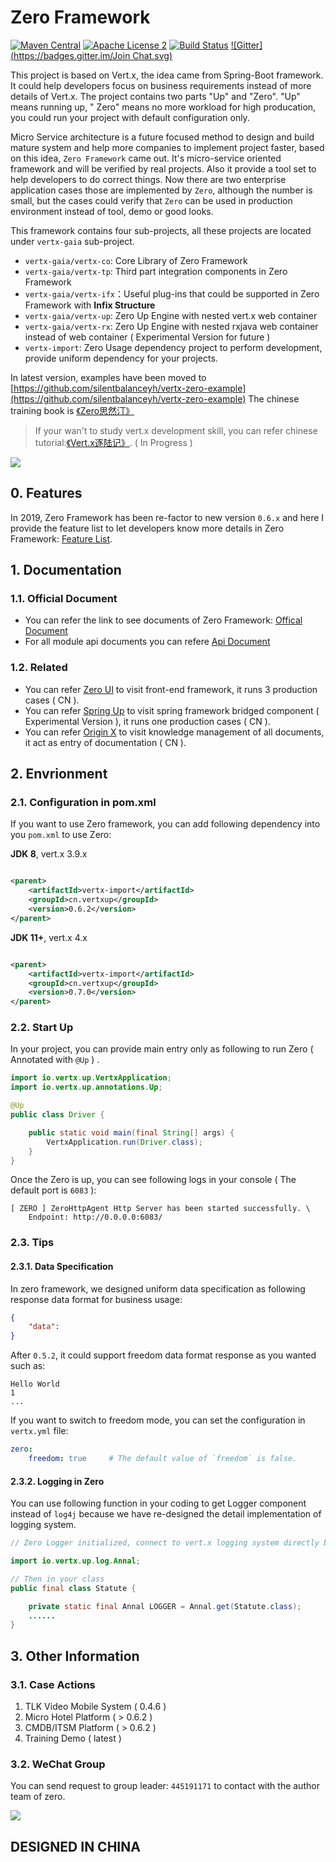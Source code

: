 # Zero Framework

[![Maven Central](https://maven-badges.herokuapp.com/maven-central/cn.vertxup/vertx-zero/badge.svg?style=plastic)](https://maven-badges.herokuapp.com/maven-central/cn.vertxup/vertx-zero/)  [![Apache License 2](https://img.shields.io/badge/license-ASF2-blue.svg)](https://www.apache.org/licenses/LICENSE-2.0.txt)  [![Build Status](https://travis-ci.org/silentbalanceyh/vertx-zero.svg?branch=master)](https://travis-ci.org/silentbalanceyh/vertx-zero) [![Gitter](https://badges.gitter.im/Join Chat.svg)](https://gitter.im/vertx-up/Lobby)

This project is based on Vert.x, the idea came from Spring-Boot framework. It could help developers focus on business
requirements instead of more details of Vert.x. The project contains two parts "Up" and "Zero". "Up" means running up, "
Zero" means no more workload for high producation, you could run your project with default configuration only.

Micro Service architecture is a future focused method to design and build mature system and help more companies to
implement project faster, based on this idea, `Zero Framework` came out. It's micro-service oriented framework and will
be verified by real projects. Also it provide a tool set to help developers to do correct things. Now there are two
enterprise application cases those are implemented by `Zero`, although the number is small, but the cases could verify
that `Zero` can be used in production environment instead of tool, demo or good looks.

This framework contains four sub-projects, all these projects are located under `vertx-gaia` sub-project.

* `vertx-gaia/vertx-co`: Core Library of Zero Framework
* `vertx-gaia/vertx-tp`: Third part integration components in Zero Framework
* `vertx-gaia/vertx-ifx`：Useful plug-ins that could be supported in Zero Framework with **Infix Structure**
* `vertx-gaia/vertx-up`: Zero Up Engine with nested vert.x web container
* `vertx-gaia/vertx-rx`: Zero Up Engine with nested rxjava web container instead of web container ( Experimental Version
  for future )
* `vertx-import`: Zero Usage dependency project to perform development, provide uniform dependency for your projects.

In latest version, examples have been moved
to [https://github.com/silentbalanceyh/vertx-zero-example](https://github.com/silentbalanceyh/vertx-zero-example)
The chinese training book is [《Zero思然汀》](https://lang-yu.gitbook.io/zero/)

> If your wan't to study vert.x development skill, you can refer chinese tutorial:[《Vert.x逐陆记》](https://lang-yu.gitbook.io/vert-x/). ( In Progress )

![](doc/image/zero-up.png)

## 0. Features

In 2019, Zero Framework has been re-factor to new version `0.6.x` and here I provide the feature list to let developers
know more details in Zero Framework: [Feature List](FEATURES.md).

## 1. Documentation

### 1.1. Official Document

* You can refer the link to see documents of Zero Framework: [Offical Document](DOCUMENT.md)
* For all module api documents you can refere [Api Document](DOCUMENT-API.md)

### 1.2. Related

* You can refer [Zero UI](http://www.vertxui.cn) to visit front-end framework, it runs 3 production cases ( CN ).
* You can refer [Spring Up](http://www.spring-up.cn) to visit spring framework bridged component ( Experimental
  Version ), it runs one production cases ( CN ).
* You can refer [Origin X](http://www.origin-x.cn) to visit knowledge management of all documents, it act as entry of
  documentation ( CN ).

## 2. Envrionment

### 2.1. Configuration in pom.xml

If you want to use Zero framework, you can add following dependency into you `pom.xml` to use Zero:

**JDK 8**, vert.x 3.9.x

```xml

<parent>
    <artifactId>vertx-import</artifactId>
    <groupId>cn.vertxup</groupId>
    <version>0.6.2</version>
</parent>
```

**JDK 11+**, vert.x 4.x

```xml

<parent>
    <artifactId>vertx-import</artifactId>
    <groupId>cn.vertxup</groupId>
    <version>0.7.0</version>
</parent>
```

### 2.2. Start Up

In your project, you can provide main entry only as following to run Zero \( Annotated with `@Up` \) .

```java
import io.vertx.up.VertxApplication;
import io.vertx.up.annotations.Up;

@Up
public class Driver {

    public static void main(final String[] args) {
        VertxApplication.run(Driver.class);
    }
}
```

Once the Zero is up, you can see following logs in your console \( The default port is `6083` \):

```
[ ZERO ] ZeroHttpAgent Http Server has been started successfully. \
    Endpoint: http://0.0.0.0:6083/
```

### 2.3. Tips

#### 2.3.1. Data Specification

In zero framework, we designed uniform data specification as following response data format for business usage:

```json
{
    "data":
}
```

After `0.5.2`, it could support freedom data format response as you wanted such as:

```shell
Hello World
1
...
```

If you want to switch to freedom mode, you can set the configuration in `vertx.yml` file:

```yaml
zero:
    freedom: true     # The default value of `freedom` is false.
```

#### 2.3.2. Logging in Zero

You can use following function in your coding to get Logger component instead of `log4j` because we have re-designed the
detail implementation of logging system.

```java
// Zero Logger initialized, connect to vert.x logging system directly but uniform managed by zero.

import io.vertx.up.log.Annal;

// Then in your class
public final class Statute {

    private static final Annal LOGGER = Annal.get(Statute.class);
    ......
}
```

## 3. Other Information

### 3.1. Case Actions

1. TLK Video Mobile System ( 0.4.6 )
2. Micro Hotel Platform ( > 0.6.2 )
3. CMDB/ITSM Platform ( > 0.6.2 )
4. Training Demo ( latest )

### 3.2. WeChat Group

You can send request to group leader: `445191171` to contact with the author team of zero.

![](./_image/2020-04-10/2020-04-18-11-26-20.jpg)

## DESIGNED IN CHINA



